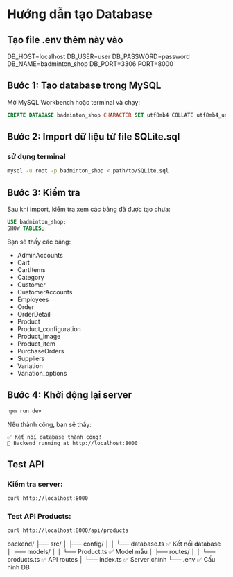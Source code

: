 # Hướng dẫn tạo Database

## Tạo file .env thêm này vào

DB_HOST=localhost
DB_USER=user
DB_PASSWORD=password
DB_NAME=badminton_shop
DB_PORT=3306
PORT=8000

## Bước 1: Tạo database trong MySQL

Mở MySQL Workbench hoặc terminal và chạy:

```sql
CREATE DATABASE badminton_shop CHARACTER SET utf8mb4 COLLATE utf8mb4_unicode_ci;
```

## Bước 2: Import dữ liệu từ file SQLite.sql

### sử dụng terminal

```bash
mysql -u root -p badminton_shop < path/to/SQLite.sql
```

## Bước 3: Kiểm tra

Sau khi import, kiểm tra xem các bảng đã được tạo chưa:

```sql
USE badminton_shop;
SHOW TABLES;
```

Bạn sẽ thấy các bảng:

- AdminAccounts
- Cart
- CartItems
- Category
- Customer
- CustomerAccounts
- Employees
- Order
- OrderDetail
- Product
- Product_configuration
- Product_image
- Product_item
- PurchaseOrders
- Suppliers
- Variation
- Variation_options

## Bước 4: Khởi động lại server

```bash
npm run dev
```

Nếu thành công, bạn sẽ thấy:

```
✅ Kết nối database thành công!
🚀 Backend running at http://localhost:8000
```

## Test API

### Kiểm tra server:

```bash
curl http://localhost:8000
```

### Test API Products:

```bash
curl http://localhost:8000/api/products
```

backend/
├── src/
│ ├── config/
│ │ └── database.ts ✅ Kết nối database
│ ├── models/
│ │ └── Product.ts ✅ Model mẫu
│ ├── routes/
│ │ └── products.ts ✅ API routes
│ └── index.ts ✅ Server chính
└── .env ✅ Cấu hình DB
